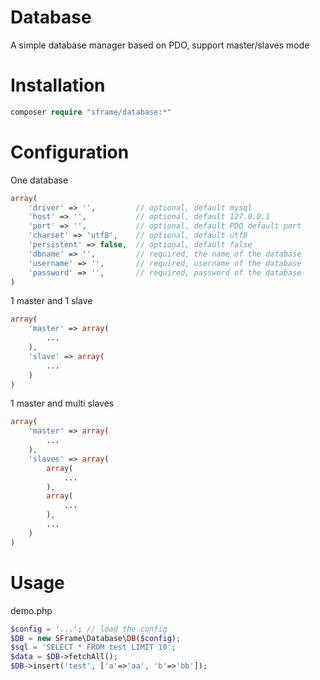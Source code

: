 # Database
A simple database manager based on PDO, support master/slaves mode

# Installation
```php
composer require "sframe/database:*"
```

# Configuration
One database
```php
array(
    'driver' => '',         // optional, default mysql
    'host' => '',           // optional, default 127.0.0.1
    'port' => '',           // optional, default PDO default port
    'charset' => 'utf8',    // optional, default utf8
    'persistent' => false,  // optional, default false
    'dbname' => '',         // required, the name of the database
    'username' => '',       // required, username of the database
    'password' => '',       // required, password of the database
)
```

1 master and 1 slave
```php
array(
    'master' => array(
        ...
    ),
    'slave' => array(
        ...
    )
)
```

1 master and multi slaves
```php
array(
    'master' => array(
        ...
    ),
    'slaves' => array(
        array(
            ...
        ),
        array(
            ...
        ),
        ...
    )
)
```



# Usage
demo.php
```php
$config = '...'; // load the config
$DB = new SFrame\Database\DB($config);
$sql = 'SELECT * FROM test LIMIT 10';
$data = $DB->fetchAll();
$DB->insert('test', ['a'=>'aa', 'b'=>'bb']);
```
